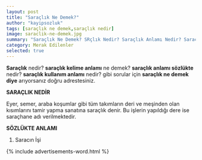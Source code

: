 ```yaml
---
layout: post
title: "Saraçlık Ne Demek?"
author: "kayipsozluk"
tags: [saraçlık ne demek,saraçlık nedir]
image: saraclik-ne-demek.jpg
summary: "Saraçlık Ne Demek? SRçlık Nedir? Saraçlık Anlamı Nedir? Saraçlık Nedir?"
category: Merak Edilenler
selected: true
---
```


**Saraçlık** nedir? **saraçlık kelime anlamı** ne demek? **saraçlık anlamı sözlükte** nedir? **saraçlık kullanım anlamı** nedir? gibi sorular için **saraçlık ne demek diye** arıyorsanız doğru adrestesiniz.

**SARAÇLIK NEDİR**

Eyer, semer, araba koşumlar gibi tüm takımların deri ve meşinden olan kısımlarını tamir yapma sanatına saraçlık denir. Bu işlerin yapıldığı dere ise saraçhane adı verilmektedir.

**SÖZLÜKTE ANLAMI**

1. Saracın İşi


{% include advertisements-word.html %}


